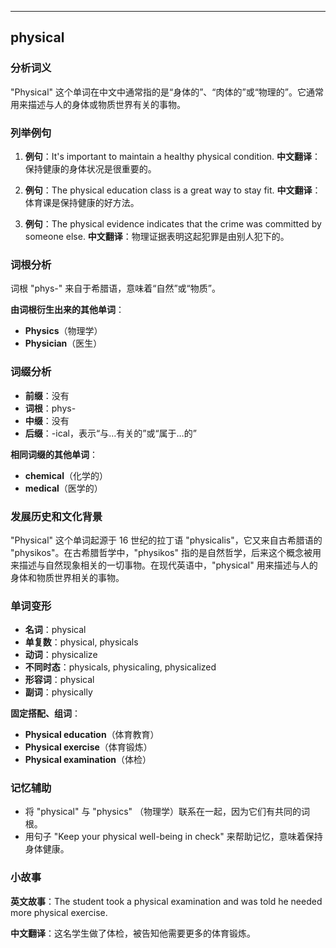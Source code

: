 
---------------
## physical
### 分析词义
"Physical" 这个单词在中文中通常指的是“身体的”、“肉体的”或“物理的”。它通常用来描述与人的身体或物质世界有关的事物。

### 列举例句
1. **例句**：It's important to maintain a healthy physical condition.
   **中文翻译**：保持健康的身体状况是很重要的。

2. **例句**：The physical education class is a great way to stay fit.
   **中文翻译**：体育课是保持健康的好方法。

3. **例句**：The physical evidence indicates that the crime was committed by someone else.
   **中文翻译**：物理证据表明这起犯罪是由别人犯下的。

### 词根分析
词根 "phys-" 来自于希腊语，意味着“自然”或“物质”。

**由词根衍生出来的其他单词**：
- **Physics**（物理学）
- **Physician**（医生）

### 词缀分析
- **前缀**：没有
- **词根**：phys-
- **中缀**：没有
- **后缀**：-ical，表示“与…有关的”或“属于…的”

**相同词缀的其他单词**：
- **chemical**（化学的）
- **medical**（医学的）

### 发展历史和文化背景
"Physical" 这个单词起源于 16 世纪的拉丁语 "physicalis"，它又来自古希腊语的 "physikos"。在古希腊哲学中，"physikos" 指的是自然哲学，后来这个概念被用来描述与自然现象相关的一切事物。在现代英语中，"physical" 用来描述与人的身体和物质世界相关的事物。

### 单词变形
- **名词**：physical
- **单复数**：physical, physicals
- **动词**：physicalize
- **不同时态**：physicals, physicaling, physicalized
- **形容词**：physical
- **副词**：physically

**固定搭配、组词**：
- **Physical education**（体育教育）
- **Physical exercise**（体育锻炼）
- **Physical examination**（体检）

### 记忆辅助
- 将 "physical" 与 "physics" （物理学）联系在一起，因为它们有共同的词根。
- 用句子 "Keep your physical well-being in check" 来帮助记忆，意味着保持身体健康。

### 小故事
**英文故事**：The student took a physical examination and was told he needed more physical exercise.

**中文翻译**：这名学生做了体检，被告知他需要更多的体育锻炼。

